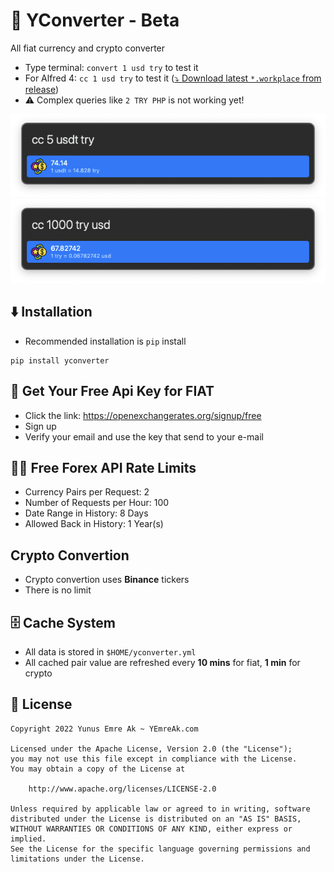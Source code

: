 # 💱 YConverter - Beta

All fiat currency and crypto converter

- Type terminal: `convert 1 usd try` to test it
- For Alfred 4: `cc 1 usd try` to test it ([⤵️ Download latest `*.workplace` from release](https://github.com/yedhrab/YConverter/releases))
- ⚠️ Complex queries like `2 TRY PHP` is not working yet!

![5usdtryalfred](./images/5usdttry.png)
![1000tryusd](./images/1000tryusd.png)

## ⬇️  Installation

- Recommended installation is `pip` install

```
pip install yconverter
```

## 🔑 Get Your Free Api Key for FIAT

- Click the link: https://openexchangerates.org/signup/free
- Sign up
- Verify your email and use the key that send to your e-mail

## 👮‍♂️ Free Forex API Rate Limits

- Currency Pairs per Request: 2
- Number of Requests per Hour: 100
- Date Range in History: 8 Days
- Allowed Back in History: 1 Year(s)

## Crypto Convertion

- Crypto convertion uses **Binance** tickers
- There is no limit

## 🗄 Cache System

- All data is stored in `$HOME/yconverter.yml`
- All cached pair value are refreshed every **10 mins** for fiat, **1 min** for crypto

## 🪪  License

```
Copyright 2022 Yunus Emre Ak ~ YEmreAk.com

Licensed under the Apache License, Version 2.0 (the "License");
you may not use this file except in compliance with the License.
You may obtain a copy of the License at

    http://www.apache.org/licenses/LICENSE-2.0

Unless required by applicable law or agreed to in writing, software
distributed under the License is distributed on an "AS IS" BASIS,
WITHOUT WARRANTIES OR CONDITIONS OF ANY KIND, either express or implied.
See the License for the specific language governing permissions and
limitations under the License.
```
